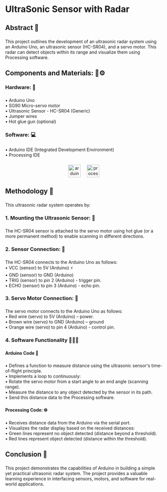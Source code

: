 <h1 align="left">UltraSonic Sensor with Radar</h1>

###

<h2 align="left">Abstract 🌌</h2>

###

<p align="left">This project outlines the development of an ultrasonic radar system using an Arduino Uno, an ultrasonic sensor (HC-SR04), and a servo motor. This radar can detect objects within its range and visualize them using Processing software.</p>

###

<h2 align="left">Components and Materials: 🔨⚙️</h2>

###

<h3 align="left">Hardware: 🔧</h3>

###

<p align="left">• Arduino Uno<br>• SG90 Micro-servo motor<br>• Ultrasonic Sensor - HC-SR04 (Generic)<br>• Jumper wires<br>• Hot glue gun (optional)</p>

###

<h3 align="left">Software: 💻</h3>

###

<p align="left">• Arduino IDE (Integrated Development Environment)<br>• Processing IDE</p>

###

<div align="center">
  <img src="https://img.shields.io/badge/Arduino-00979D?logo=arduino&logoColor=white&style=for-the-badge" height="40" alt="arduino logo"  />
  <img width="12" />
  <img src="https://img.shields.io/badge/Processing Foundation-006699?logo=processingfoundation&logoColor=white&style=for-the-badge" height="40" alt="processing logo"  />
</div>

###


<h2 align="left">Methodology 🧾</h2>

###


<p align="left">This ultrasonic radar system operates by:</p>

###


<h3 align="left">1. Mounting the Ultrasonic Sensor: 📌</h3>

###


<p align="left">The HC-SR04 sensor is attached to the servo motor using hot glue (or a more permanent method) to enable scanning in different directions.</p>

###

<h3 align="left">2. Sensor Connection: 📡</h3>

###


<p align="left">The HC-SR04 connects to the Arduino Uno as follows:<br>• VCC (sensor) to 5V (Arduino) ⚡<br>• GND (sensor) to GND (Arduino)<br>• TRIG (sensor) to pin 2 (Arduino) - trigger pin.<br>• ECHO (sensor) to pin 3 (Arduino) - echo pin.</p>

###


<h3 align="left">3. Servo Motor Connection: 🔌</h3>

###


<p align="left">The servo motor connects to the Arduino Uno as follows:<br>• Red wire (servo) to 5V (Arduino) – power.<br>• Brown wire (servo) to GND (Arduino) – ground<br>• Orange wire (servo) to pin 4 (Arduino) - control pin.</p>

###

<h3 align="left">4. Software Functionality 👩🏻‍💻</h3>

###


<h4 align="left">Arduino Code 📝</h4>

###


<p align="left">• Defines a function to measure distance using the ultrasonic sensor's time-of-flight principle.<br>• Implements a loop to continuously:<br>• Rotate the servo motor from a start angle to an end angle (scanning range).<br>• Measure the distance to any object detected by the sensor in its path.<br>• Send this distance data to the Processing software.</p>

###


<h4 align="left">Processing Code: 🌐</h4>

###


<p align="left">• Receives distance data from the Arduino via the serial port.<br>• Visualizes the radar display based on the received distances:<br>• Green lines represent no object detected (distance beyond a threshold).<br>• Red lines represent object detected (distance within the threshold).</p>

###


<h2 align="left">Conclusion 🏁</h2>

###

<p align="left">This project demonstrates the capabilities of Arduino in building a simple yet practical ultrasonic radar system. The project provides a valuable learning experience in interfacing sensors, motors, and software for real-world applications.</p>
